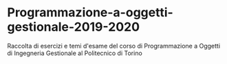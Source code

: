 # Programmazione-a-oggetti-gestionale-2019-2020
Raccolta di esercizi e temi d'esame del corso di Programmazione a Oggetti di Ingegneria Gestionale al Politecnico di Torino
